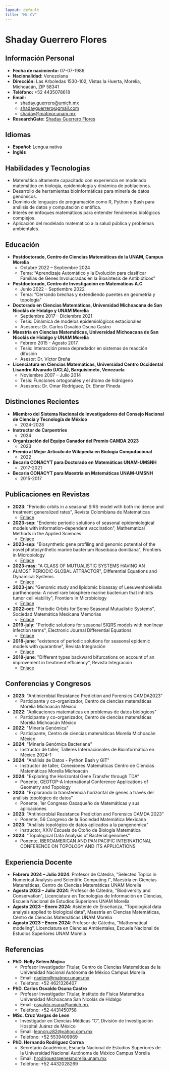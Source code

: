 ```yaml
---
layout: default
title: "Mi CV"
---
```


# Shaday Guerrero Flores

## Información Personal
- **Fecha de nacimiento:** 07-07-1989
- **Nacionalidad:** Venezolana
- **Dirección:** Las Arboledas 1530-102, Vistas la Huerta, Morelia, Michoacán, ZIP 58341
- **Teléfono:** +52 4435078618
- **Email:** 
  - shaday.guerrero@umich.mx
  - shadayguerrero@gmail.com
  - shaday@matmor.unam.mx
- **ResearchGate:** [Shaday Guerrero Flores](https://www.researchgate.net/profile/Shaday-Guerrero-Flores)

## Idiomas
- **Español:** Lengua nativa
- **Inglés**

## Habilidades y Tecnologías
- Matemático altamente capacitado con experiencia en modelado matemático en biología, epidemiología y dinámica de poblaciones.
- Desarrollo de herramientas bioinformáticas para minería de datos genómicos.
- Dominio de lenguajes de programación como R, Python y Bash para análisis de datos y computación científica.
- Interés en enfoques matemáticos para entender fenómenos biológicos complejos.
- Aplicación del modelado matemático a la salud pública y problemas ambientales.

## Educación
- **Postdoctorado, Centro de Ciencias Matemáticas de la UNAM, Campus Morelia**
  - Octubre 2022 – Septiembre 2024
  - Tema: “Aprendizaje Automático y la Evolución para clasificar Familias de Genes Involucradas en la Biosíntesis de Antibióticos”
- **Postdoctorado, Centro de Investigación en Matemáticas A.C**
  - Junio 2022 – Septiembre 2022
  - Tema: “Cerrando brechas y extendiendo puentes en geometría y topología”
- **Doctorado en Ciencias Matemáticas, Universidad Michoacana de San Nicolás de Hidalgo y UNAM Morelia**
  - Septiembre 2017 – Diciembre 2021
  - Tesis: Dinámica de modelos epidemiológicos estacionales
  - Asesores: Dr. Carlos Osvaldo Osuna Castro
- **Maestría en Ciencias Matemáticas, Universidad Michoacana de San Nicolás de Hidalgo y UNAM Morelia**
  - Febrero 2015 - Agosto 2017
  - Tesis: Interacción presa depredador en sistemas de reacción difusión
  - Asesor: Dr. Víctor Breña
- **Licenciatura en Ciencias Matemáticas, Universidad Centro Occidental Lisandro Alvarado (UCLA), Barquisimeto, Venezuela**
  - Noviembre 2007 – Julio 2014
  - Tesis: Funciones ortogonales y el átomo de hidrógeno
  - Asesores: Dr. Omar Rodriguez, Dr. Ebner Pineda

## Distinciones Recientes
- **Miembro del Sistema Nacional de Investigadores del Consejo Nacional de Ciencia y Tecnología de México**
  - 2024-2028
- **Instructor de Carpentries**
  - 2024
- **Organización del Equipo Ganador del Premio CAMDA 2023**
  - 2023
- **Premio al Mejor Artículo de Wikipedia en Biología Computacional**
  - 2022
- **Becaria CONACYT para Doctorado en Matemáticas UNAM-UMSNH**
  - 2017-2021
- **Becaria CONACYT para Maestría en Matemáticas UNAM-UMSNH**
  - 2015-2017

## Publicaciones en Revistas
- **2023**: "Periodic orbits in a seasonal SIRS model with both incidence and treatment generalized rates", Revista Colombiana de Matemáticas
  - [Enlace](https://revistas.unal.edu.co/index.php/recolma/article/view/112372)
- **2023-sep**: "Endemic periodic solutions of seasonal epidemiological models with information-dependent vaccination", Mathematical Methods in the Applied Sciences
  - [Enlace](https://onlinelibrary.wiley.com/doi/10.1002/mma.9728)
- **2023-sep**: "Biosynthetic gene profiling and genomic potential of the novel photosynthetic marine bacterium Roseibaca domitiana", Frontiers in Microbiology
  - [Enlace](https://www.frontiersin.org/journals/microbiology/articles/10.3389/fmicb.2023.1238779/full)
- **2023-may**: "A CLASS OF MUTUALISTIC SYSTEMS HAVING AN ALMOST PERIODIC GLOBAL ATTRACTOR", Differential Equations and Dynamical Systems
  - [Enlace](https://link.springer.com/article/10.1007/s12591-023-00639-w)
- **2023-jan**: "Genomic study and lipidomic bioassay of Leeuwenhoekiella parthenopeia: A novel rare biosphere marine bacterium that inhibits tumor cell viability", Frontiers in Microbiology
  - [Enlace](https://www.frontiersin.org/articles/10.3389/fmicb.2022.1090197/full)
- **2022-oct**: "Periodic Orbits for Some Seasonal Mutualistic Systems", Sociedad Matemática Mexicana Memorias
  - [Enlace](https://memorias-smm.matem.unam.mx/index.html)
- **2019-july**: "Periodic solutions for seasonal SIQRS models with nonlinear infection terms", Electronic Journal Differential Equations
  - [Enlace](https://ejde.math.txstate.edu/Volumes/2019/92/guerrero.pdf)
- **2018-june**: "existence of periodic solutions for seasonal epidemic models with quarantine", Revista Integración
  - [Enlace](https://revistas.uis.edu.co/index.php/revistaintegracion/article/view/7924/8439)
- **2018-june**: "Different types backward bifurcations on account of an improvement in treatment efficiency", Revista Integración
  - [Enlace](https://revistas.uis.edu.co/index.php/revistaintegracion/article/view/7930/8438)

## Conferencias y Congresos
- **2023**: "Antimicrobial Resistance Prediction and Forensics CAMDA2023"
  - Participante y co-organizador, Centro de ciencias matemáticas Morelia Michoacán México
- **2022**: "Aplicaciones matemáticas en problemas de datos biológicos"
  - Participante y co-organizador, Centro de ciencias matemáticas Morelia Michoacán México
- **2022**: "Minería Genómica"
  - Participante, Centro de ciencias matemáticas Morelia Michoacán México
- **2024**: "Minería Genómica Bacteriana"
  - Instructor de taller, Talleres Internacionales de Bioinformática en México 2024-1
- **2024**: "Análisis de Datos - Python Bash y GIT"
  - Instructor de taller, Conexiones Matemáticas Centro de Ciencias Matemáticas Morelia Michoacán
- **2024**: "Exploring the Horizontal Gene Transfer through TDA"
  - Ponente, GEOTOP-A International Conference Applications of Geometry and Topology
- **2023**: "Explorando la transferencia horizontal de genes a través del análisis topológico de datos"
  - Ponente, 1er Congreso Oaxaqueño de Matemáticas y sus aplicaciones
- **2023**: "Antimicrobial Resistance Prediction and Forensics CAMDA 2023"
  - Ponente, 56 Congreso de la Sociedad Matemática Mexicana
- **2023**: "Análisis topológico de datos aplicados a la pangenomica"
  - Instructor, XXIV Escuela de Otoño de Biología Matemática
- **2023**: "Topological Data Analysis of Bacterial genomes"
  - Ponente, IBEROAMERICAN AND PAN PACIFIC INTERNATIONAL CONFERENCE ON TOPOLOGY AND ITS APPLICATIONS

## Experiencia Docente
- **Febrero 2024 – Julio 2024**: Profesor de Cátedra, "Selected Topics in Numerical Analysis and Scientific Computing I", Maestría en Ciencias Matemáticas, Centro de Ciencias Matemáticas UNAM Morelia
- **Agosto 2023 – Julio 2024**: Profesor de Cátedra, "Biodiversity and Conservation", Licenciatura en Tecnologías de Información en Ciencias, Escuela Nacional de Estudios Superiores UNAM Morelia
- **Agosto 2023 – Enero 2024**: Asistente de Enseñanza, "Topological data analysis applied to biological data", Maestría en Ciencias Matemáticas, Centro de Ciencias Matemáticas UNAM Morelia
- **Agosto 2023 – Enero 2024**: Profesor de Cátedra, "Mathematical modeling", Licenciatura en Ciencias Ambientales, Escuela Nacional de Estudios Superiores UNAM Morelia

## Referencias
- **PhD. Nelly Selém Mojica**
  - Profesor Investigador Titular, Centro de Ciencias Matemáticas de la Universidad Nacional Autónoma de México Campus Morelia
  - Email: nselem@matmor.unam.mx
  - Teléfono: +52 4621326407
- **PhD. Carlos Osvaldo Osuna Castro**
  - Profesor Investigador Titular, Instituto de Física Matemática Universidad Michoacana San Nicolás de Hidalgo
  - Email: osvaldo.osuna@umich.mx
  - Teléfono: +52 4431450758
- **MSc. Cruz Vargas de Leon**
  - Investigador en Ciencias Médicas “C”, División de Investigación Hospital Juárez de México
  - Email: leoncruz82@yahoo.com.mx
  - Teléfono: +52 5539409969
- **PhD. Hernando Rodriguez Correa**
  - Secretario Académico, Escuela Nacional de Estudios Superiores de la Universidad Nacional Autónoma de México Campus Morelia
  - Email: hrodriguez@enesmorelia.unam.mx
  - Teléfono: +52 4432028269
